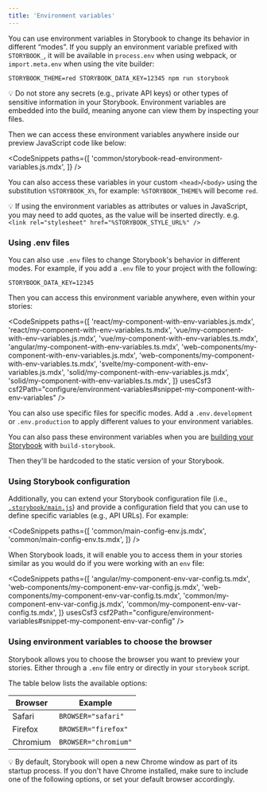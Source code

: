 ```yaml
---
title: 'Environment variables'
---
```


You can use environment variables in Storybook to change its behavior in different “modes”.
If you supply an environment variable prefixed with `STORYBOOK_`, it will be available in `process.env` when using webpack, or `import.meta.env` when using the vite builder:

```shell
STORYBOOK_THEME=red STORYBOOK_DATA_KEY=12345 npm run storybook
```

<div class="aside">

💡 Do not store any secrets (e.g., private API keys) or other types of sensitive information in your Storybook. Environment variables are embedded into the build, meaning anyone can view them by inspecting your files.

</div>

Then we can access these environment variables anywhere inside our preview JavaScript code like below:

<!-- prettier-ignore-start -->

<CodeSnippets
  paths={[
    'common/storybook-read-environment-variables.js.mdx',
  ]}
/>

<!-- prettier-ignore-end -->

You can also access these variables in your custom `<head>`/`<body>` using the substitution `%STORYBOOK_X%`, for example: `%STORYBOOK_THEME%` will become `red`.

<div class="aside">

💡 If using the environment variables as attributes or values in JavaScript, you may need to add quotes, as the value will be inserted directly. e.g. `<link rel="stylesheet" href="%STORYBOOK_STYLE_URL%" />`

</div>

### Using .env files

You can also use `.env` files to change Storybook's behavior in different modes. For example, if you add a `.env` file to your project with the following:

```
STORYBOOK_DATA_KEY=12345
```

Then you can access this environment variable anywhere, even within your stories:

<!-- prettier-ignore-start -->

<CodeSnippets
  paths={[
    'react/my-component-with-env-variables.js.mdx',
    'react/my-component-with-env-variables.ts.mdx',
    'vue/my-component-with-env-variables.js.mdx',
    'vue/my-component-with-env-variables.ts.mdx',
    'angular/my-component-with-env-variables.ts.mdx',
    'web-components/my-component-with-env-variables.js.mdx',
    'web-components/my-component-with-env-variables.ts.mdx',
    'svelte/my-component-with-env-variables.js.mdx',
    'solid/my-component-with-env-variables.js.mdx',
    'solid/my-component-with-env-variables.ts.mdx',
  ]}
  usesCsf3
  csf2Path="configure/environment-variables#snippet-my-component-with-env-variables"
/>

<!-- prettier-ignore-end -->

<div class="aside">
You can also use specific files for specific modes. Add a <code>.env.development</code> or <code>.env.production</code> to apply different values to your environment variables.
</div>

You can also pass these environment variables when you are [building your Storybook](../sharing/publish-storybook.md) with `build-storybook`.

Then they'll be hardcoded to the static version of your Storybook.

### Using Storybook configuration

Additionally, you can extend your Storybook configuration file (i.e., [`.storybook/main.js`](../configure/overview.md#configure-story-rendering)) and provide a configuration field that you can use to define specific variables (e.g., API URLs). For example:

<!-- prettier-ignore-start -->

<CodeSnippets
  paths={[
    'common/main-config-env.js.mdx',
    'common/main-config-env.ts.mdx',
  ]}
/>

<!-- prettier-ignore-end -->

When Storybook loads, it will enable you to access them in your stories similar as you would do if you were working with an `env` file:

<!-- prettier-ignore-start -->

<CodeSnippets
  paths={[
    'angular/my-component-env-var-config.ts.mdx',
    'web-components/my-component-env-var-config.js.mdx',
    'web-components/my-component-env-var-config.ts.mdx',
    'common/my-component-env-var-config.js.mdx',
    'common/my-component-env-var-config.ts.mdx',
  ]}
  usesCsf3
  csf2Path="configure/environment-variables#snippet-my-component-env-var-config"
/>

<!-- prettier-ignore-end -->

### Using environment variables to choose the browser

Storybook allows you to choose the browser you want to preview your stories. Either through a `.env` file entry or directly in your `storybook` script.

The table below lists the available options:

| Browser  | Example              |
| -------- | -------------------- |
| Safari   | `BROWSER="safari"`   |
| Firefox  | `BROWSER="firefox"`  |
| Chromium | `BROWSER="chromium"` |

<div class="aside">
💡 By default, Storybook will open a new Chrome window as part of its startup process. If you don't have Chrome installed, make sure to include one of the following options, or set your default browser accordingly.
</div>
